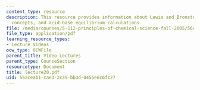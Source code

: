 ```yaml
---
content_type: resource
description: This resource provides information about Lewis and Bronsted acid-base
  concepts, and acid-base equilibrium calculations.
file: /media/courses/5-112-principles-of-chemical-science-fall-2005/56aceab1cae32c39bb3d0455e6c6fc27_lecture20.pdf
file_type: application/pdf
learning_resource_types:
- Lecture Videos
ocw_type: OCWFile
parent_title: Video Lectures
parent_type: CourseSection
resourcetype: Document
title: lecture20.pdf
uid: 56aceab1-cae3-2c39-bb3d-0455e6c6fc27
---
```

